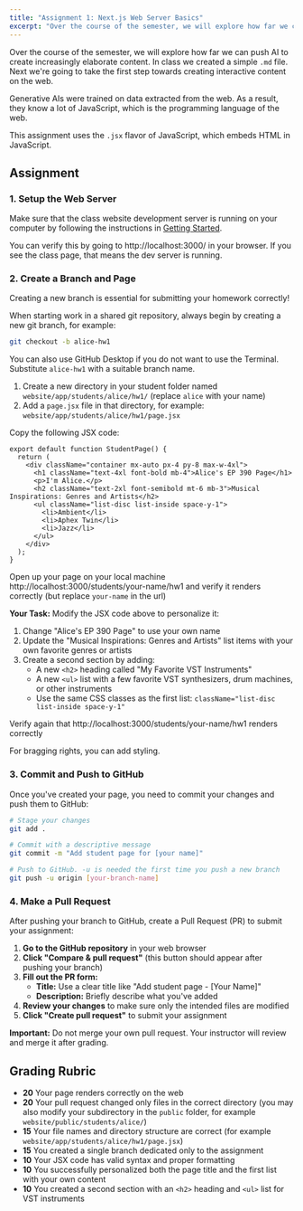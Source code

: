 ```yaml
---
title: "Assignment 1: Next.js Web Server Basics"
excerpt: "Over the course of the semester, we will explore how far we can push AI to create increasingly elaborate content."
---
```


Over the course of the semester, we will explore how far we can push AI to
create increasingly elaborate content. In class we created a simple `.md` file.
Next we're going to take the first step towards creating interactive content on
the web.

Generative AIs were trained on data extracted from the web. As a result, they
know a lot of JavaScript, which is the programming language of the web. 

This assignment uses the `.jsx` flavor of JavaScript, which embeds HTML in
JavaScript.

## Assignment

### 1. Setup the Web Server

Make sure that the class website development server is running on your computer by following the instructions in [Getting Started](/modules/getting-started). 

You can verify this by going to http://localhost:3000/ in your browser. If you see
the class page, that means the dev server is running.

### 2. Create a Branch and Page

Creating a new branch is essential for submitting your homework correctly!

When starting work in a shared git repository, always begin by creating a new git branch, for example:

```bash
git checkout -b alice-hw1
```

You can also use GitHub Desktop if you do not want to use the Terminal.
Substitute `alice-hw1` with a suitable branch name.

1. Create a new directory in your student folder named `website/app/students/alice/hw1/` (replace `alice` with your name)
1. Add a `page.jsx` file in that directory, for example: `website/app/students/alice/hw1/page.jsx`

Copy the following JSX code:

```tsx
export default function StudentPage() {
  return (
    <div className="container mx-auto px-4 py-8 max-w-4xl">
      <h1 className="text-4xl font-bold mb-4">Alice's EP 390 Page</h1>
      <p>I'm Alice.</p>
      <h2 className="text-2xl font-semibold mt-6 mb-3">Musical Inspirations: Genres and Artists</h2>
      <ul className="list-disc list-inside space-y-1">
        <li>Ambient</li>
        <li>Aphex Twin</li>
        <li>Jazz</li>
      </ul>
    </div>
  );
}
```

Open up your page on your local machine
http://localhost:3000/students/your-name/hw1 and verify it renders correctly
(but replace `your-name` in the url)

**Your Task:** Modify the JSX code above to personalize it:
1. Change "Alice's EP 390 Page" to use your own name
2. Update the "Musical Inspirations: Genres and Artists" list items with your own favorite genres or artists
3. Create a second section by adding:
   - A new `<h2>` heading called "My Favorite VST Instruments"
   - A new `<ul>` list with a few favorite VST synthesizers, drum machines, or other instruments
   - Use the same CSS classes as the first list: `className="list-disc list-inside space-y-1"`

Verify again that http://localhost:3000/students/your-name/hw1 renders correctly

For bragging rights, you can add styling.

### 3. Commit and Push to GitHub

Once you've created your page, you need to commit your changes and push them to GitHub: 

```bash
# Stage your changes
git add .

# Commit with a descriptive message
git commit -m "Add student page for [your name]"

# Push to GitHub. -u is needed the first time you push a new branch
git push -u origin [your-branch-name]
```


### 4. Make a Pull Request

After pushing your branch to GitHub, create a Pull Request (PR) to submit your assignment:

1. **Go to the GitHub repository** in your web browser
2. **Click "Compare & pull request"** (this button should appear after pushing your branch)
3. **Fill out the PR form:**
   - **Title:** Use a clear title like "Add student page - [Your Name]"
   - **Description:** Briefly describe what you've added
4. **Review your changes** to make sure only the intended files are modified
5. **Click "Create pull request"** to submit your assignment

**Important:** Do not merge your own pull request. Your instructor will review and merge it after grading.

## Grading Rubric

- **20** Your page renders correctly on the web
- **20** Your pull request changed only files in the correct directory (you may also modify your subdirectory in the `public` folder, for example `website/public/students/alice/`)
- **15** Your file names and directory structure are correct (for example `website/app/students/alice/hw1/page.jsx`)
- **15** You created a single branch dedicated only to the assignment
- **10** Your JSX code has valid syntax and proper formatting
- **10** You successfully personalized both the page title and the first list with your own content
- **10** You created a second section with an `<h2>` heading and `<ul>` list for VST instruments 
